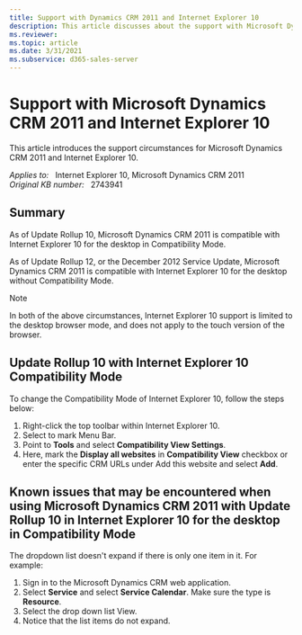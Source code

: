 ```yaml
---
title: Support with Dynamics CRM 2011 and Internet Explorer 10
description: This article discusses about the support with Microsoft Dynamics CRM 2011 and Internet Explorer 10.
ms.reviewer: 
ms.topic: article
ms.date: 3/31/2021
ms.subservice: d365-sales-server
---
```

# Support with Microsoft Dynamics CRM 2011 and Internet Explorer 10

This article introduces the support circumstances for Microsoft Dynamics CRM 2011 and Internet Explorer 10.

_Applies to:_ &nbsp; Internet Explorer 10, Microsoft Dynamics CRM 2011  
_Original KB number:_ &nbsp; 2743941

## Summary

As of Update Rollup 10, Microsoft Dynamics CRM 2011 is compatible with Internet Explorer 10 for the desktop in Compatibility Mode.

As of Update Rollup 12, or the December 2012 Service Update, Microsoft Dynamics CRM 2011 is compatible with Internet Explorer 10 for the desktop without Compatibility Mode.

> [!NOTE]
> In both of the above circumstances, Internet Explorer 10 support is limited to the desktop browser mode, and does not apply to the touch version of the browser.

## Update Rollup 10 with Internet Explorer 10 Compatibility Mode

To change the Compatibility Mode of Internet Explorer 10, follow the steps below:

1. Right-click the top toolbar within Internet Explorer 10.
2. Select to mark Menu Bar.
3. Point to **Tools** and select **Compatibility View Settings**.
4. Here, mark the **Display all websites** in **Compatibility View** checkbox or enter the specific CRM URLs under Add this website and select **Add**.

## Known issues that may be encountered when using Microsoft Dynamics CRM 2011 with Update Rollup 10 in Internet Explorer 10 for the desktop in Compatibility Mode

The dropdown list doesn't expand if there is only one item in it. For example:

1. Sign in to the Microsoft Dynamics CRM web application.
2. Select **Service** and select **Service Calendar**. Make sure the type is **Resource**.
3. Select the drop down list View.
4. Notice that the list items do not expand.

